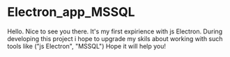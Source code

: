 # Electron_app_MSSQL
Hello. Nice to see you there. It's my first expirience with js Electron.
During developing this project i hope to upgrade my skils about working with such tools like ("js Electron", "MSSQL")
Hope it will help you! 
